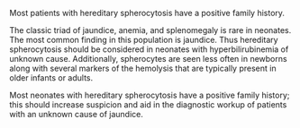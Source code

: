 Most patients with hereditary spherocytosis have a positive family history.

The classic triad of jaundice, anemia, and splenomegaly is rare in neonates. The most common finding in this population is jaundice. Thus hereditary spherocytosis should be considered in neonates with hyperbilirubinemia of unknown cause. Additionally, spherocytes are seen less often in newborns along with several markers of the hemolysis that are typically present in older infants or adults.

Most neonates with hereditary spherocytosis have a positive family history; this should increase suspicion and aid in the diagnostic workup of patients with an unknown cause of jaundice.